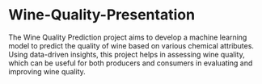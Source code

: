 # Wine-Quality-Presentation
The Wine Quality Prediction project aims to develop a machine learning model to predict the quality of wine based on various chemical attributes. Using data-driven insights, this project helps in assessing wine quality, which can be useful for both producers and consumers in evaluating and improving wine quality.
